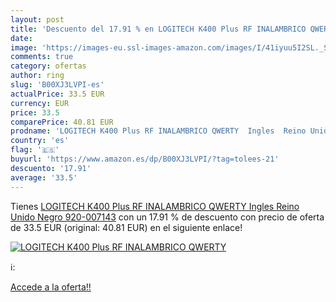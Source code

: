 ```yaml
---
layout: post
title: 'Descuento del 17.91 % en LOGITECH K400 Plus RF INALAMBRICO QWERTY'
date: 
image: 'https://images-eu.ssl-images-amazon.com/images/I/41iyuu5I2SL._SL200_.jpg'
comments: true
category: ofertas
author: ring
slug: 'B00XJ3LVPI-es'
actualPrice: 33.5 EUR
currency: EUR
price: 33.5
comparePrice: 40.81 EUR
prodname: 'LOGITECH K400 Plus RF INALAMBRICO QWERTY  Ingles  Reino Unido Negro 920-007143'
country: 'es'
flag: '🇪🇸'
buyurl: 'https://www.amazon.es/dp/B00XJ3LVPI/?tag=tolees-21'
descuento: '17.91'
average: '33.5'
---
```


Tienes [LOGITECH K400 Plus RF INALAMBRICO QWERTY  Ingles  Reino Unido Negro 920-007143](https://www.amazon.es/dp/B00XJ3LVPI/?tag=tolees-21) con un 17.91 % de descuento con precio de oferta de 33.5 EUR (original: 40.81 EUR) en el siguiente enlace!

[![LOGITECH K400 Plus RF INALAMBRICO QWERTY](https://images-eu.ssl-images-amazon.com/images/I/41iyuu5I2SL._SL200_.jpg)](https://www.amazon.es/dp/B00XJ3LVPI/?tag=tolees-21)

ℹ️:


[Accede a la oferta!!](https://www.amazon.es/dp/B00XJ3LVPI/?tag=tolees-21)
